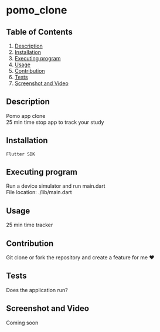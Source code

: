 # pomo_clone

<!-- A new Flutter project.

## Getting Started

This project is a starting point for a Flutter application.

A few resources to get you started if this is your first Flutter project:

- [Lab: Write your first Flutter app](https://docs.flutter.dev/get-started/codelab)
- [Cookbook: Useful Flutter samples](https://docs.flutter.dev/cookbook)

For help getting started with Flutter development, view the
[online documentation](https://docs.flutter.dev/), which offers tutorials,
samples, guidance on mobile development, and a full API reference. -->

## Table of Contents

<ol>
<li>
<a href="#description"> Description </a>
</li>
<li><a href="#installation"> Installation </a>
</li>
<li>
<a href="#executing-program"> Executing program </a>
</li>
<li><a href="#usage"> Usage </a>
</li>
<li><a href="#contribution"> Contribution </a>
</li>
<li>
<a href="#tests"> Tests </a>
</li>
<li>
<a href="#screenshot-and-video"> Screenshot and Video </a>
</li>
</ol>

## Description

Pomo app clone
<br>
25 min time stop app to track your study

## Installation

```
Flutter SDK
```

## Executing program

Run a device simulator and run main.dart
<br>
File location: ./lib/main.dart


## Usage

25 min time tracker

## Contribution

Git clone or fork the repository and create a feature for me ❤️

## Tests

Does the application run?

## Screenshot and Video

Coming soon

<!-- [![Video of program](photo_root)](video_root) -->

